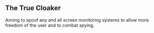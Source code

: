 ## The True Cloaker
Aiming to spoof any and all screen monitoring systems to allow more freedom of the user and to combat spying.
